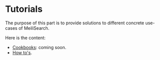 # Tutorials

The purpose of this part is to provide solutions to different concrete use-cases of MeiliSearch.

Here is the content:

- [Cookbooks](/tutorials/cookbooks/): coming soon.
- [How to's](/tutorials/howtos/).
